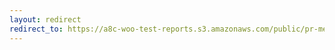 ```yaml
---
layout: redirect
redirect_to: https://a8c-woo-test-reports.s3.amazonaws.com/public/pr-merge/44546/api/index.html
---
```

